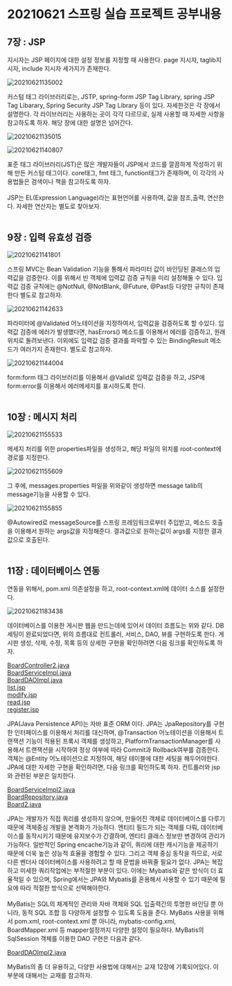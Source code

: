 <h1> 20210621 스프링 실습 프로젝트 공부내용 </h1>


<h2>7장 : JSP</h2>

지시자는 JSP 페이지에 대한 설정 정보를 지정할 때 사용한다.
page 지시자, taglib지시자, include 지시자 세가지가 존재한다.<br>

![20210621135002](https://user-images.githubusercontent.com/61536109/122774453-27615a00-d2e4-11eb-97d8-02934334380b.png) <br>

커스텀 태그 라이브러리로는, JSTP, spring-form JSP Tag Library,
spring  JSP Tag Libarary, Spring Security JSP Tag Library 등이 있다. 자세한것은 각 장에서 설명한다.
각 라이브러리는 사용하는 곳이 각각 다르므로, 실제 사용할 때 자세한 사항을 참고하도록 하자.
해당 장에 대한 설명은 넘어간다. <br>

![20210621135015](https://user-images.githubusercontent.com/61536109/122774536-39db9380-d2e4-11eb-9c80-df0d6ed65b50.png) <br>

![20210621140807](https://user-images.githubusercontent.com/61536109/122774540-3b0cc080-d2e4-11eb-8e6a-8446e56b3231.png) <br>

표준 태그 라이브러리(JST)은 많은 개발자들이  JSP에서 코드를 깔끔하게 작성하기 위해 만든 커스텀 태그이다.
core태그, fmt 태그, function태그가 존재하며, 이 각각의 사용법들은 검색이나 책을 참고하도록 하자.<br>                      
JSP는  EL(Expression  Language)라는 표현언어를 사용하여, 값을 참조,출력, 연산한다.
자세한 연산자는 별도로 찾아보자. <br><br>


<h2>9장 : 입력 유효성 검증</h2>

![20210621141801](https://user-images.githubusercontent.com/61536109/122774685-60013380-d2e4-11eb-8ad4-1f0edd310574.png) <br>

스프링 MVC는 Bean Validation 기능을 통해서 파라미터 값이 바인딩된 클래스의 입력값을 검증한다.
이를 위해서 빈 객체에 입력값 검증 규칙을 미리 설정해둘 수 있다.
입력값  검증 규칙에는 @NotNull, @NotBlank, @Future, @Past등 다양한 규칙이 존재한다  별도로 참고하자. <br>

![20210621142633](https://user-images.githubusercontent.com/61536109/122774688-6099ca00-d2e4-11eb-982b-589873b090f2.png) <br>

파라미터에 @Validated 어노테이션을 지정하여서, 입력값을 검증하도록 할 수있다.
입력값 검증에 에러가 발생했다면, hasErrors() 메소드를 이용해서 에러를 검증하고, 원래위치로 돌려보낸다.
이외에도 입력값 검증 결과를 파악할 수 있는 BindingResult 메소드가 여러가지 존재한다. 별도로 참고하자. <br>

![20210621144004](https://user-images.githubusercontent.com/61536109/122774694-61326080-d2e4-11eb-86ad-612a8a6826b1.png) <br>

form:form 태그 라이브러리를 이용해서 @Valid로 입력값 검증을 하고,
JSP에 form:error를 이용해서 에러메세지를 표시하도록 한다. <br><br>

<h2>10장 : 메시지 처리</h2>

![20210621155533](https://user-images.githubusercontent.com/61536109/122774913-93dc5900-d2e4-11eb-9bc3-649c351684e6.png) <br>

메세지 처리를 위한 properties파일을 생성하고, 해당 파일의 위치를 root-context에 경로를 지정한다. <br>

![20210621155609](https://user-images.githubusercontent.com/61536109/122774917-9474ef80-d2e4-11eb-89c8-255604ed1b21.png) <br>

그 후에, messages.properties 파일을 위와같이 생성하면 message talib의 message기능을 사용할 수 있다. <br>

![20210621155855](https://user-images.githubusercontent.com/61536109/122774977-a35ba200-d2e4-11eb-98ea-302703cc99a3.png) <br>

@Autowired로 messageSource를 스프링 프레임워크로부터 주입받고,
메소드 호출을 이용해서 원하는 args값을 지정해준다. 결과값으로 원하는값이 args를 지정한 결과값으로 호출된다. <br><br>



<h2>11장 : 데이터베이스 연동</h2>

연동을 위해서, pom.xml 의존설정을 하고, root-context.xml에 데이터 소스를 설정한다.<br>

![20210621183438](https://user-images.githubusercontent.com/61536109/122775053-b7070880-d2e4-11eb-8b8c-33eefa714947.png) <br>

데이터베이스를 이용한 게시판 웹을 만드는데에 있어서 데이터 흐름도는 위와 같다.
DB세팅이 완료되었다면, 위의 흐름대로 컨트롤러, 서비스, DAO, 뷰를 구현하도록 한다.
게시판 생성, 삭제, 수정, 목록 등의 상세한 구현을 확인하려면 다음 링크를 확인하도록 하자. <br>

[BoardController2.java](https://github.com/kokochi66/StudyFilm_BackEnd_kokochi/blob/main/5_Spring4/hdSpring/KorchiProject/src/main/java/org/kochi/controller/BoardController2.java)<br>
[BoardServiceImpl.java](https://github.com/kokochi66/StudyFilm_BackEnd_kokochi/blob/main/5_Spring4/hdSpring/KorchiProject/src/main/java/org/kochi/service/BoardServiceImpl.java)<br>
[BoardDAOImpl.java](https://github.com/kokochi66/StudyFilm_BackEnd_kokochi/blob/main/5_Spring4/hdSpring/KorchiProject/src/main/java/org/kochi/dao/BoardDAOImpl.java)<br>
[list.jsp](https://github.com/kokochi66/StudyFilm_BackEnd_kokochi/blob/main/5_Spring4/hdSpring/KorchiProject/src/main/webapp/WEB-INF/views/board2/list.jsp)<br>
[modify.jsp](https://github.com/kokochi66/StudyFilm_BackEnd_kokochi/blob/main/5_Spring4/hdSpring/KorchiProject/src/main/webapp/WEB-INF/views/board2/modify.jsp)<br>
[read.jsp](https://github.com/kokochi66/StudyFilm_BackEnd_kokochi/blob/main/5_Spring4/hdSpring/KorchiProject/src/main/webapp/WEB-INF/views/board2/read.jsp)<br>
[register.jsp](https://github.com/kokochi66/StudyFilm_BackEnd_kokochi/blob/main/5_Spring4/hdSpring/KorchiProject/src/main/webapp/WEB-INF/views/board2/register.jsp)<br>




JPA(Java Persistence API)는 자바 표준 ORM 이다.
JPA는 JpaRepository를 구현한 인터페이스를 이용해서 처리를 대신하며,
@Transaction 어노테이션을 이용해서 트랜잭션 기능이 적용된 프록시 객체를 생성하고,
PlatformTransactionManager를 사용해서 트랜잭션을 시작하여 정상 여부에 따라 Commit과 Rollback여부를 검증한다.
객체는 @Entity 어노테이션으로 지정하여, 해당 테이블에 대한 세팅을 해두어야한다.
JPA에 대한 자세한 구현을 확인하려면, 다음 링크를 확인하도록 하자. 컨트롤러와 jsp와 관련된 부분은 일치한다. <br>

[BoardServiceImpl2.java](https://github.com/kokochi66/StudyFilm_BackEnd_kokochi/blob/main/5_Spring4/hdSpring/KorchiProject/src/main/java/org/kochi/dao/BoardDAOImpl2.java) <br>
[BoardRepository.java](https://github.com/kokochi66/StudyFilm_BackEnd_kokochi/blob/main/5_Spring4/hdSpring/KorchiProject/src/main/java/org/kochi/repository/BoardRepository.java) <br>
[Board2.java](https://github.com/kokochi66/StudyFilm_BackEnd_kokochi/blob/main/5_Spring4/hdSpring/KorchiProject/src/main/java/org/kochi/domain/Board2.java) <br>

JPA는 개발자가 직접 쿼리를 생성하지 않으며, 만들어진 객체로 데이터베이스를 다루기 때문에 객체중심 개발을 본격화가 가능하다.
엔티티 필드가 되는 객체를 다뤄, 데이터베이스를 동작시키기 때문에 유지보수가 간결하며, 엔티티 클래스 정보만 변경하여 관리가 가능하다.
일반적인 Spring encache기능과 같이, 쿼리에 대한 캐시기능을 제공하기 때문에 더욱 높은 성능적 효율을 경험할 수 있다.
그리고 객체 중심 동작을 하므로, 서로 다른 벤더사 데이터베이스를 사용하려고 할 때 문법을 바꿔줄 필요가 없다.
JPA는 복잡하고 미세한 쿼리작업에는 부적절한 부분이 있다. 이에는 Mybatis와 같은 방식이 더 효율적일 수 있으며,
Spring에서는 JPA와 Mybatis를 혼용해서 사용할 수 있기 때문에 필요에 따라 적절한 방식으로 선택해야한다. <br><br>
MyBatis는 SQL의 체계적인 관리와 자바 객체와 SQL 입출력간의 투명한 바인딩 뿐 아니라, 동적 SQL 조합 등 다양하게 설정할 수 있도록 도움을 준다.
MyBatis 사용을 위해서 pom.xml, root-context.xml 뿐 아니라, mybatis-config.xml, BoardMapper.xml 등 mapper설정까지
다양한 설정이 필요하다.
MyBatis의 SqlSession 객체를 이용한 DAO 구현은 다음과 같다.<br>

[BoardDAOImpl2.java](https://github.com/kokochi66/StudyFilm_BackEnd_kokochi/blob/main/5_Spring4/hdSpring/KorchiProject/src/main/java/org/kochi/service/BoardServiceImpl2.java)<br>

MyBatis의 좀 더 유용하고, 다양한 사용법에 대해서는 교재 12장에 기록되어있다.
이 부분에 대해서는 교재를 참고하자.
